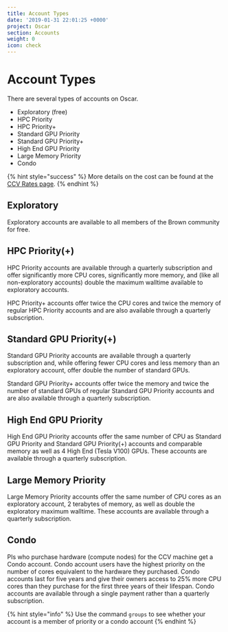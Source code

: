 ```yaml
---
title: Account Types
date: '2019-01-31 22:01:25 +0000'
project: Oscar
section: Accounts
weight: 0
icon: check
---
```


# Account Types

There are several types of accounts on Oscar.

* Exploratory \(free\)  
* HPC Priority
* HPC Priority+
* Standard GPU Priority
* Standard GPU Priority+
* High End GPU Priority
* Large Memory Priority
* Condo

{% hint style="success" %}
More details on the cost can be found at the [CCV Rates page](https://ccv.brown.edu/services/rates/).
{% endhint %}

## Exploratory

Exploratory accounts are available to all members of the Brown community for free.

## HPC Priority\(+\)

HPC Priority accounts are available through a quarterly subscription and offer significantly more CPU cores, significantly more memory, and \(like all non-exploratory accounts\) double the maximum walltime available to exploratory accounts.

HPC Priority+ accounts offer twice the CPU cores and twice the memory of regular HPC Priority accounts and are also available through a quarterly subscription.

## Standard GPU Priority\(+\)

Standard GPU Priority accounts are available through a quarterly subscription and, while offering fewer CPU cores and less memory than an exploratory account, offer double the number of standard GPUs.

Standard GPU Priority+ accounts offer twice the memory and twice the number of standard GPUs of regular Standard GPU Priority accounts and are also available through a quarterly subscription.

## High End GPU Priority

High End GPU Priority accounts offer the same number of CPU as Standard GPU Priority and Standard GPU Priority\(+\) accounts and comparable memory as well as 4 High End \(Tesla V100\) GPUs. These accounts are available through a quarterly subscription.

## Large Memory Priority

Large Memory Priority accounts offer the same number of CPU cores as an exploratory account, 2 terabytes of memory, as well as double the exploratory maximum walltime. These accounts are available through a quarterly subscription.

## Condo

PIs who purchase hardware \(compute nodes\) for the CCV machine get a Condo account. Condo account users have the highest priority on the number of cores equivalent to the hardware they purchased. Condo accounts last for five years and give their owners access to 25% more CPU cores than they purchase for the first three years of their lifespan. Condo accounts are available through a single payment rather than a quarterly subscription.

{% hint style="info" %}
Use the command `groups` to see whether your account is a member of priority or a condo account
{% endhint %}

